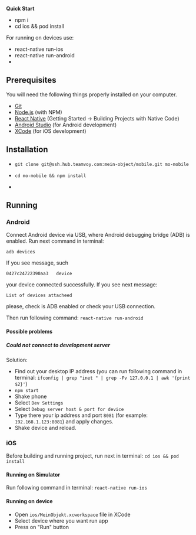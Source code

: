 **Quick Start**

- npm i
- cd ios && pod install

For running on devices use:
- react-native run-ios
- react-native run-android
- 

## Prerequisites
You will need the following things properly installed on your computer.

* [Git](http://git-scm.com/)
* [Node.js](http://nodejs.org/) (with NPM)
* [React Native](https://facebook.github.io/react-native/docs/getting-started.html) (Getting Started -> Building Projects with Native Code)
* [Android Studio](https://developer.android.com/studio/index.html) (for Android development)
* [XCode](https://itunes.apple.com/app/xcode/id497799835) (for iOS development)

## Installation
* `git clone git@ssh.hub.teamvoy.com:mein-object/mobile.git mo-mobile`

* `cd mo-mobile && npm install`
* 
## Running
### Android
Connect Android device via USB, where Android debugging bridge (ADB) is enabled. Run next command in terminal:

`adb devices`

If you see message, such

`0427c24722390aa3	device`

your device connected successfully. If you see next message:

`List of devices attacheed`

please, check is ADB enabled or check your USB connection.

Then run following command: `react-native run-android`

#### Possible problems
##### Could not connect to development server
Solution:
* Find out your desktop IP address (you can run following command in terminal: `ifconfig | grep "inet " | grep -Fv 127.0.0.1 | awk '{print $2}'`)
* `npm start`
* Shake phone
* Select `Dev Settings`
* Select `Debug server host & port for device`
* Type there your ip address and port `8081` (for example: `192.168.1.123:8081`) and apply changes.
* Shake device and reload.

### iOS
Before building and running project, run next in terminal:
`cd ios && pod install`

#### Running on Simulator
Run following command in terminal: `react-native run-ios`

#### Running on device
* Open `ios/MeinObjekt.xcworkspace` file in XCode
* Select device where you want run app
* Press on "Run" button